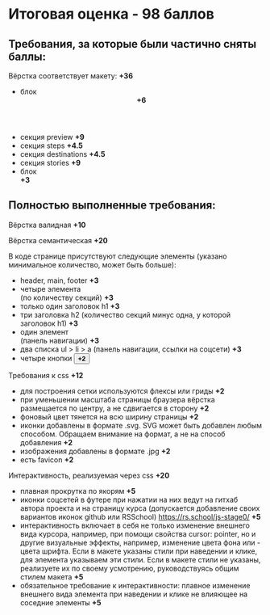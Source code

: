 # Итоговая оценка - 98 баллов


## Требования, за которые были частично сняты баллы:

Вёрстка соответствует макету: **+36**
- блок <header> **+6**
- секция preview **+9**
- секция steps **+4.5**
- секция destinations **+4.5**
- секция stories **+9**
- блок <footer> **+3**

## Полностью выполненные требования:

Вёрстка валидная **+10**


Вёрстка семантическая **+20**

В коде странице присутствуют следующие элементы (указано минимальное количество, может быть больше):

- header, main, footer  **+3** 
- четыре элемента <section> (по количеству секций) **+3**
- только один заголовок h1 **+3**
- три заголовка h2 (количество секций минус одна, у которой заголовок h1) **+3**
- один элемент <nav> (панель навигации) **+3**
- два списка ul > li > a (панель навигации, ссылки на соцсети) **+3**
- четыре кнопки <button> **+2**

Требования к css **+12**
- для построения сетки используются флексы или гриды **+2**
- при уменьшении масштаба страницы браузера вёрстка размещается по центру, а не сдвигается в сторону **+2**
- фоновый цвет тянется на всю ширину страницы **+2**
- иконки добавлены в формате .svg. SVG может быть добавлен любым способом. Обращаем внимание на формат, а не на способ добавления **+2**
- изображения добавлены в формате .jpg **+2**
- есть favicon **+2**

Интерактивность, реализуемая через css **+20**
- плавная прокрутка по якорям **+5**
- иконки соцсетей в футере при нажатии на них ведут на гитхаб автора проекта и на страницу курса (допускается добавление своих вариантов иконок github или RSSchool) https://rs.school/js-stage0/ **+5**
- интерактивность включает в себя не только изменение внешнего вида курсора, например, при помощи свойства cursor: pointer, но и другие визуальные эффекты, например, изменение цвета фона или - цвета шрифта. Если в макете указаны стили при наведении и клике, для элемента указываем эти стили. Если в макете стили не указаны, реализуете их по своему усмотрению, руководствуясь общим стилем макета **+5**
- обязательное требование к интерактивности: плавное изменение внешнего вида элемента при наведении и клике не влияющее на соседние элементы **+5**
